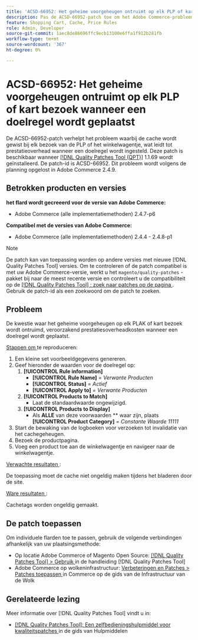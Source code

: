 ```yaml
---
title: 'ACSD-66952: Het geheime voorgeheugen ontruimt op elk PLP of kart bezoek wanneer een doelregel wordt geplaatst'
description: Pas de ACSD-66952-patch toe om het Adobe Commerce-probleem op te lossen, waarbij de cache tijdens elk bezoek van de PLP of het winkelwagentje werd gewist, wat onnodige prestatieoverhead tot gevolg had wanneer een doelregel werd ingesteld.
feature: Shopping Cart, Cache, Price Rules
role: Admin, Developer
source-git-commit: 1aec8de86696ffc9ecb13100e6ffa1f912b281fb
workflow-type: tm+mt
source-wordcount: '367'
ht-degree: 0%

---
```



# ACSD-66952: Het geheime voorgeheugen ontruimt op elk PLP of kart bezoek wanneer een doelregel wordt geplaatst

De ACSD-66952-patch verhelpt het probleem waarbij de cache wordt gewist bij elk bezoek van de PLP of het winkelwagentje, wat leidt tot prestatieoverhead wanneer een doelregel wordt ingesteld. Deze patch is beschikbaar wanneer [[!DNL Quality Patches Tool (QPT)]](/help/tools/quality-patches-tool/quality-patches-tool-to-self-serve-quality-patches.md) 1.1.69 wordt geïnstalleerd. De patch-id is ACSD-66952. Dit probleem wordt volgens de planning opgelost in Adobe Commerce 2.4.9.

## Betrokken producten en versies

**het flard wordt gecreeerd voor de versie van Adobe Commerce:**

* Adobe Commerce (alle implementatiemethoden) 2.4.7-p6

**Compatibel met de versies van Adobe Commerce:**

* Adobe Commerce (alle implementatiemethoden) 2.4.4 - 2.4.8-p1

>[!NOTE]
>
>De patch kan van toepassing worden op andere versies met nieuwe [!DNL Quality Patches Tool] versies. Om te controleren of de patch compatibel is met uw Adobe Commerce-versie, werkt u het `magento/quality-patches` -pakket bij naar de meest recente versie en controleert u de compatibiliteit op de [[!DNL Quality Patches Tool] : zoek naar patches op de pagina ](https://experienceleague.adobe.com/tools/commerce-quality-patches/index.html) . Gebruik de patch-id als een zoekwoord om de patch te zoeken.

## Probleem

De kwestie waar het geheime voorgeheugen op elk PLAK of kart bezoek wordt ontruimd, veroorzakend prestatiesoverheadkosten wanneer een doelregel wordt geplaatst.

<u> Stappen om </u> te reproduceren:

1. Een kleine set voorbeeldgegevens genereren.
1. Geef hieronder de waarden voor de doelregel op:
   1. **[!UICONTROL Rule information]**
      * **[!UICONTROL Rule Name]** = *Verwante Producten*
      * **[!UICONTROL Status]** = *Actief*
      * **[!UICONTROL Apply to]** = *Verwante Producten*
   1. **[!UICONTROL Products to Match]**
      * Laat de standaardwaarde ongewijzigd.
   1. **[!UICONTROL Products to Display]**
      * Als **ALLE** van deze voorwaarden ** waar zijn, plaats **[!UICONTROL Product Category]** = *Constante Waarde 11111*
1. Start de bewaking van de logboeken voor verzoeken tot invalidatie van het cachegeheugen.
1. Bezoek de productpagina.
1. Voeg een product toe aan de winkelwagentje en navigeer naar de winkelwagentje.

<u> Verwachte resultaten </u>:

De toepassing moet de cache niet ongeldig maken tijdens het bladeren door de site.

<u> Ware resultaten </u>:

Cachetags worden ongeldig gemaakt.

## De patch toepassen

Om individuele flarden toe te passen, gebruik de volgende verbindingen afhankelijk van uw plaatsingsmethode:

* Op locatie Adobe Commerce of Magento Open Source: [[!DNL Quality Patches Tool] > Gebruik ](/help/tools/quality-patches-tool/usage.md) in de handleiding [!DNL Quality Patches Tool]
* Adobe Commerce op wolkeninfrastructuur: [ Verbeteringen en Patches > Patches toepassen ](https://experienceleague.adobe.com/docs/commerce-cloud-service/user-guide/develop/upgrade/apply-patches.html) in Commerce op de gids van de Infrastructuur van de Wolk

## Gerelateerde lezing

Meer informatie over [!DNL Quality Patches Tool] vindt u in:

* [[!DNL Quality Patches Tool]: Een zelfbedieningshulpmiddel voor kwaliteitspatches ](/help/tools/quality-patches-tool/quality-patches-tool-to-self-serve-quality-patches.md) in de gids van Hulpmiddelen
